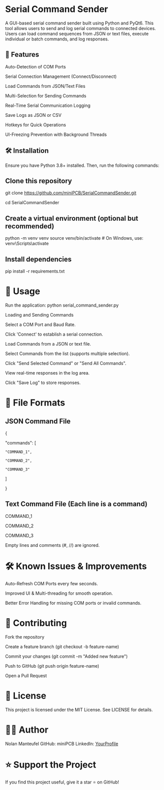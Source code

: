 # Serial Command Sender

A GUI-based serial command sender built using Python and PyQt6. This tool allows users to send and log serial commands to connected devices. Users can load command sequences from JSON or text files, execute individual or batch commands, and log responses.

## 🚀 Features

Auto-Detection of COM Ports

Serial Connection Management (Connect/Disconnect)

Load Commands from JSON/Text Files

Multi-Selection for Sending Commands

Real-Time Serial Communication Logging

Save Logs as JSON or CSV

Hotkeys for Quick Operations

UI-Freezing Prevention with Background Threads

## 🛠️ Installation

Ensure you have Python 3.8+ installed. Then, run the following commands:

## Clone this repository
git clone https://github.com/miniPCB/SerialCommandSender.git

cd SerialCommandSender

## Create a virtual environment (optional but recommended)
python -m venv venv
source venv/bin/activate  # On Windows, use: venv\Scripts\activate

## Install dependencies
pip install -r requirements.txt

# 📖 Usage

Run the application: python serial_command_sender.py

Loading and Sending Commands

Select a COM Port and Baud Rate.

Click 'Connect' to establish a serial connection.

Load Commands from a JSON or text file.

Select Commands from the list (supports multiple selection).

Click "Send Selected Command" or "Send All Commands".

View real-time responses in the log area.

Click "Save Log" to store responses.

# 📂 File Formats

## JSON Command File

{

  "commands": [

    "COMMAND_1",

    "COMMAND_2",

    "COMMAND_3"

  ]
  
}

## Text Command File (Each line is a command)

COMMAND_1

COMMAND_2

COMMAND_3

Empty lines and comments (#, //) are ignored.

# 🛠️ Known Issues & Improvements

Auto-Refresh COM Ports every few seconds.

Improved UI & Multi-threading for smooth operation.

Better Error Handling for missing COM ports or invalid commands.

# 🤝 Contributing

Fork the repository

Create a feature branch (git checkout -b feature-name)

Commit your changes (git commit -m "Added new feature")

Push to GitHub (git push origin feature-name)

Open a Pull Request

# 📜 License

This project is licensed under the MIT License. See LICENSE for details.

# 👨‍💻 Author

Nolan Manteufel
GitHub: miniPCB
LinkedIn: [YourProfile](https://www.linkedin.com/in/nolanmanteufel/)

# ⭐ Support the Project

If you find this project useful, give it a star ⭐ on GitHub!
